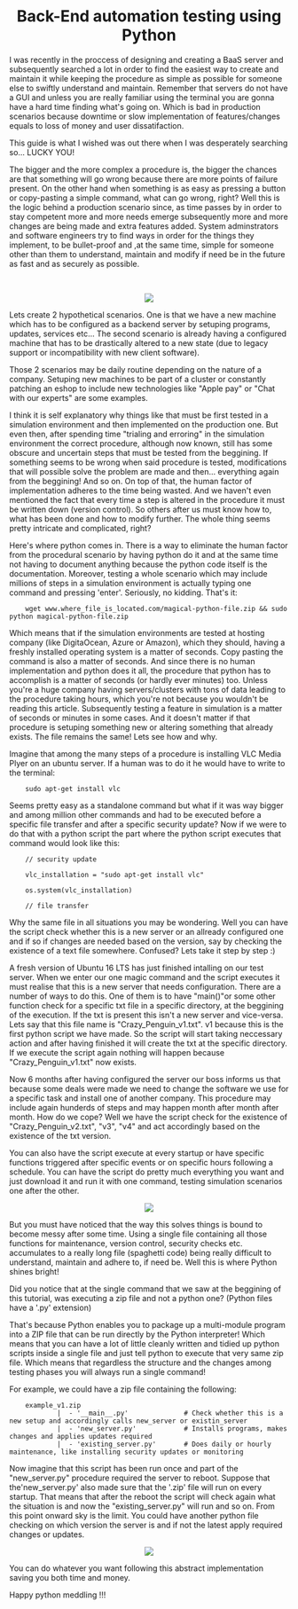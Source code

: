  <h1 align="center">Back-End automation testing using Python</h1>  

I was recently in the proccess of designing and creating a BaaS server and subsequently searched a lot in order to find the easiest way to create and maintain it while keeping the procedure as simple as possible for someone else to swiftly understand and maintain. Remember that servers do not have a GUI and unless you are really familiar using the terminal you are gonna have a hard time finding what's going on. Which is bad in production scenarios because downtime or slow implementation of features/changes equals to loss of money and user dissatifaction.

This guide is what I wished was out there when I was desperately searching so... LUCKY YOU!

The bigger and the more complex a procedure is, the bigger the chances are that something will go wrong because there are more points of failure present. On the other hand when something is as easy as pressing a button or copy-pasting a simple command, what can go wrong, right? Well this is the logic behind a production scenario since, as time passes by in order to stay competent more and more needs emerge subsequently more and more changes are being made and extra features added. System adminstrators and software engineers try to find ways in order for the things they implement, to be bullet-proof and ,at the same time, simple for someone other than them to understand, maintain and modify if need be in the future as fast and as securely as possible.


<br>


<p align="center"><img  src ="https://user-images.githubusercontent.com/16741917/44520895-fe569000-a6d9-11e8-8ab4-ca2f3e1d5360.jpg" /></p>

Lets create 2 hypothetical scenarios. One is that we have a new machine which has to be configured as a backend server by setuping programs, updates, services etc... The second scenario is already having a configured machine that has to be drastically altered to a new state (due to legacy support or incompatibility with new client software).

Those 2 scenarios may be daily routine depending on the nature of a company. Setuping new machines to be part of a cluster or constantly patching an eshop to include new technologies like "Apple pay" or "Chat with our experts" are some examples. 

I think it is self explanatory why things like that must be first tested in a simulation environment and then implemented on the production one. But even then, after spending time "trialing and erroring" in the simulation environment the correct procedure, although now known, still has some obscure and uncertain steps that must be tested from the beggining. If something seems to be wrong when said procedure is tested, modifications that will possible solve the problem are made and then... everything again from the beggining! And so on. On top of that, the human factor of implementation adheres to the time being wasted. And we haven't even mentioned the fact that every time a step is altered in the procedure it must be written down (version control). So others after us must know how to, what has been done and how to modify further. The whole thing seems pretty intricate and complicated, right?

Here's where python comes in. There is a way to eliminate the human factor from the procedural scenario by having python do it and at the same time not having to document anything because the python code itself is the documentation. Moreover, testing a whole scenario which may include millions of steps in a simulation environment is actually typing one command and pressing 'enter'. Seriously, no kidding. That's it:

        wget www.where_file_is_located.com/magical-python-file.zip && sudo python magical-python-file.zip

Which means that if the simulation environments are tested at hosting company (like DigitaOcean, Azure or Amazon), which they should, having a freshly installed operating system is a matter of seconds. Copy pasting the command is also a matter of seconds. And since there is no human implementation and python does it all, the procedure that python has to accomplish is a matter of seconds (or hardly ever minutes) too. Unless you're a huge company having servers/clusters with tons of data leading to the procedure taking hours, which you're not because you wouldn't be reading this article. Subsequently testing a feature in simulation is a matter of seconds or minutes in some cases. And it doesn't matter if that procedure is setuping something new or altering something that already exists. The file remains the same! Lets see how and why.

Imagine that among the many steps of a procedure is installing VLC Media Plyer on an ubuntu server. If a human was to do it he would have to write to the terminal:

        sudo apt-get install vlc
        
Seems pretty easy as a standalone command but what if it was way bigger and among million other commands and had to be executed before a specific file transfer and after a specific security update? Now if we were to do that with a python script the part where the python script executes that command would look like this:
                              
        // security update
                                
        vlc_installation = "sudo apt-get install vlc"
                                
        os.system(vlc_installation)
                                
        // file transfer

Why the same file in all situations you may be wondering. Well you can have the script check whether this is a new server or an allready configured one and if so if changes are needed based on the version, say by checking the existence of a text file somewhere. Confused? Lets take it step by step :)

A fresh version of Ubuntu 16 LTS has just finished intalling on our test server. When we enter our one magic command and the script executes it must realise that this is a new server that needs configuration. There are a number of ways to do this. One of them is to have "main()"or some other function check for a specific txt file in a specific directory, at the beggining of the execution. If the txt is present this isn't a new server and vice-versa. Lets say that this file name is "Crazy_Penguin_v1.txt". v1 because this is the first python script we have made. So the script will start taking neccessary action and after having finished it will create the txt at the specific directory. If we execute the script again nothing will happen because "Crazy_Penguin_v1.txt" now exists.

Now 6 months after having configured the server our boss informs us that because some deals were made we need to change the software we use for a specific task and install one of another company. This procedure may include again hunderds of steps and may happen month after month after month. How do we cope? Well we have the script check for the existence of "Crazy_Penguin_v2.txt", "v3", "v4" and act accordingly based on the existence of the txt version.

You can also have the script execute at every startup or have specific functions triggered after specific events or on specific hours following a schedule. You can have the script do pretty much everything you want and just download it and run it with one command, testing simulation scenarios one after the other. 

<p align="center"><img  src ="https://www.testbytes.net/wp-content/uploads/2018/06/1.jpg" /></p>

But you must have noticed that the way this solves things is bound to become messy after some time. Using a single file containing all those functions for maintenance, version control, security checks etc. accumulates to a really long file (spaghetti code) being really difficult to understand, maintain and adhere to, if need be. Well this is where Python shines bright!

Did you notice that at the single command that we saw at the beggining of this tutorial, was executing a zip file and not a python one? (Python files have a '.py' extension)

That's because Python enables you to package up a multi-module program into a ZIP file that can be run directly by the Python interpreter!
Which means that you can have a lot of little cleanly written and tidied up python scripts inside a single file and just tell python to execute that very same zip file. Which means that regardless the structure and the changes among testing phases you will always run a single command!

For example, we could have a zip file containing the following:

        example_v1.zip
                |  - '__main__.py'              # Check whether this is a new setup and accordingly calls new_server or existin_server
                |  - 'new_server.py'            # Installs programs, makes changes and applies updates required
                |  - 'existing_server.py'       # Does daily or hourly maintenance, like installing security updates or monitoring

Now imagine that this script has been run once and part of the "new_server.py" procedure required the server to reboot. Suppose that  the'new_server.py' also made sure that the '.zip' file will run on every startup. That means that after the reboot the script will check again what the situation is and now the "existing_server.py" will run and so on. From this point onward sky is the limit. You could have another python file checking on which version the server is and if not the latest apply required changes or updates.

<p align="center"><img  src ="https://memegenerator.net/img/instances/60614099/now-witness-the-power-of-our-fully-operational-test-automation-framework.jpg" /></p>

You can do whatever you want following this abstract implementation saving you both time and money.

Happy python meddling !!!

